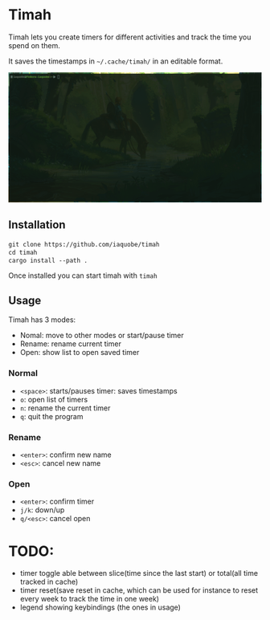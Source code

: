 # Timah
Timah lets you create timers for different activities and track the time you
spend on them.

It saves the timestamps in `~/.cache/timah/` in an editable format.

![demo](./demo/timah.gif)


## Installation
```
git clone https://github.com/iaquobe/timah
cd timah 
cargo install --path .
```

Once installed you can start timah with `timah`

## Usage
Timah has 3 modes: 

- Nomal: move to other modes or start/pause timer
- Rename: rename current timer
- Open: show list to open saved timer

### Normal 
- `<space>`: starts/pauses timer: saves timestamps 
- `o`: open list of timers
- `n`: rename the current timer
- `q`: quit the program

### Rename
- `<enter>`: confirm new name
- `<esc>`: cancel new name

### Open
- `<enter>`: confirm timer
- `j/k`: down/up
- `q/<esc>`: cancel open

# TODO: 
- timer toggle able between slice(time since the last start) or total(all time tracked in cache)
- timer reset(save reset in cache, which can be used for instance to reset every week to track the time in one week)
- legend showing keybindings (the ones in usage)
